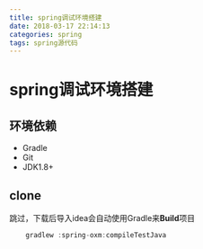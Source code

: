 ```yaml
---
title: spring调试环境搭建
date: 2018-03-17 22:14:13
categories: spring
tags: spring源代码
---
```



# spring调试环境搭建

## 环境依赖
- Gradle
- Git
- JDK1.8+

## clone
跳过，下载后导入idea会自动使用Gradle来**Build**项目

```gradle
    gradlew :spring-oxm:compileTestJava
```
## 